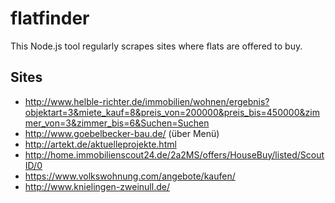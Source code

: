 # flatfinder
This Node.js tool regularly scrapes sites where flats are offered to buy. 

## Sites
* http://www.helble-richter.de/immobilien/wohnen/ergebnis?objektart=3&miete_kauf=8&preis_von=200000&preis_bis=450000&zimmer_von=3&zimmer_bis=6&Suchen=Suchen
* http://www.goebelbecker-bau.de/ (über Menü)
* http://artekt.de/aktuelleprojekte.html
* http://home.immobilienscout24.de/2a2MS/offers/HouseBuy/listed/ScoutID/0
* https://www.volkswohnung.com/angebote/kaufen/
* http://www.knielingen-zweinull.de/
